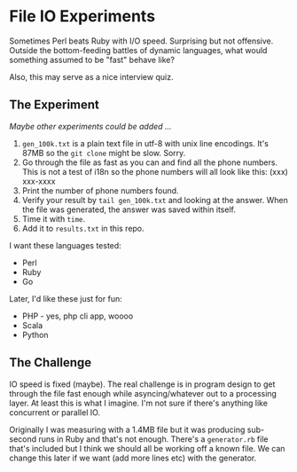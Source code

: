 # File IO Experiments

Sometimes Perl beats Ruby with I/O speed.  Surprising but not offensive.
Outside the bottom-feeding battles of dynamic languages, what would
something assumed to be "fast" behave like?

Also, this may serve as a nice interview quiz.

## The Experiment

_Maybe other experiments could be added ..._

1. `gen_100k.txt` is a plain text file in utf-8 with unix line
   encodings.  It's 87MB so the `git clone` might be slow.  Sorry.
1. Go through the file as fast as you can and find all the phone
   numbers.  This is not a test of i18n so the phone numbers will all
   look like this: (xxx) xxx-xxxx
1. Print the number of phone numbers found.
1. Verify your result by `tail gen_100k.txt` and looking at the answer.
   When the file was generated, the answer was saved within itself.
1. Time it with `time`.
1. Add it to `results.txt` in this repo.

I want these languages tested:

* Perl
* Ruby
* Go

Later, I'd like these just for fun:

* PHP - yes, php cli app, woooo
* Scala
* Python

## The Challenge

IO speed is fixed (maybe).  The real challenge is in program design to get through the file fast enough while asyncing/whatever out to a processing layer.  At least this is what I imagine.  I'm not sure if there's anything like concurrent or parallel IO.

Originally I was measuring with a 1.4MB file but it was producing
sub-second runs in Ruby and that's not enough.  There's a `generator.rb`
file that's included but I think we should all be working off a known
file.  We can change this later if we want (add more lines etc) with the
generator.
